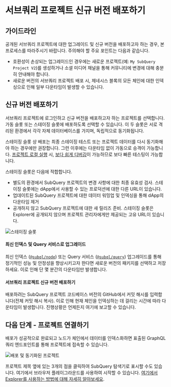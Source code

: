 # 서브쿼리 프로젝트 신규 버전 배포하기

## 가이드라인

공개된 서브쿼리 프로젝트에 대한 업그레이드 및 신규 버전을 배포하고자 하는 경우, 본 프로세스를 따라주시기 바랍니다. 주의해야 할 주요 포인트는 다음과 같습니다.

- 호환성이 손상되는 업그레이드인 경우에는 새로운 프로젝트(예: `My SubQuery Project V2`)를 생성하거나 소셜 미디어 채널을 통해 커뮤니티에 변경에 대해 충분히 안내해야 합니다.
- 새로운 버전의 서브쿼리 프로젝트 배포 시, 제네시스 블록의 모든 체인에 대한 인덱싱으로 인해 일부 다운타임이 발생할 수 있습니다.

## 신규 버전 배포하기

서브쿼리 프로젝트에 로그인하고 신규 버전을 배포하고자 하는 프로젝트를 선택합니다. 가동 슬롯 또는 스테이징 슬롯에 배포하도록 선택할 수 있습니다. 이 두 슬롯은 서로 격리된 환경에서 각각 자체 데이터베이스를 가지며, 독립적으로 동기화됩니다.

스테이징 슬롯 상 배포는 최종 스테이징 테스트 또는 프로젝트 데이터를 다시 동기화해야 하는 경우에만 권장합니다. 그런 이후에는 다운타임 없이 가동으로 승격이 가능합니다. [프로젝트 로컬 실행](../run_publish/run.md) 시, [보다 쉽게 디버깅](../academy/tutorials_examples/debug-projects.md)이 가능하므로 보다 빠른 테스팅이 가능합니다.

스테이징 슬롯은 다음에 적합합니다.

- 별도의 환경에서 SubQuery 프로젝트의 변경 사항에 대한 최종 유효성 검사. 스테이징 슬롯에는 dApp에서 사용할 수 있는 프로덕션에 대한 다른 URL이 있습니다.
- 업데이트된 SubQuery 프로젝트에 대한 데이터 워밍업 및 인덱싱을 통해 dApp의 다운타임 제거
- 공개하지 않고 SubQuery 프로젝트에 대한 새 릴리즈 준비. 스테이징 슬롯은 Explorer에 공개되지 않으며 프로젝트 관리자에게만 제공되는 고유 URL이 있습니다.

![스테이징 슬롯](/assets/img/staging_slot.png)

#### 최신 인덱스 및 Query 서비스로 업그레이드

최신 인덱스 ([`@subql/node`](https://www.npmjs.com/package/@subql/node)) 또는 Query 서비스 ([`@subql/query`](https://www.npmjs.com/package/@subql/query)) 업그레이드를 통해 정기적인 성능 및 안정성을 향상시키고자 한다면 새로운 버전의 패키지를 선택하고 저장하세요. 이로 인해 단 몇 분간의 다운타임만 발생합니다.

#### 서브쿼리 프로젝트 신규 버전 배포하기

배포하려는 SubQuery 프로젝트 코드베이스 버전의 GitHub에서 커밋 해시를 입력합니다(전체 커밋 해시 복사). 이로 인해 현재 체인을 인덱싱하는 데 걸리는 시간에 따라 다운타임이 발생합니다. 진행상황은 언제든지 여기에 보고할 수 있습니다.

## 다음 단계 - 프로젝트 연결하기

배포가 성공적으로 완료되고 노드가 체인에서 데이터를 인덱스화하면 표출된 GraphQL 쿼리 엔드포인트를 통해 프로젝트에 접속할 수 있습니다.

![배포 및 동기화된 프로젝트](/assets/img/projects-deploy-sync.png)

프로젝트 제목 옆에 있는 3개의 점을 클릭하여 SubQuery 탐색기로 표시할 수도 있습니다. 여기에서 브라우저 플레이그라운드를 사용하여 시작할 수 있습니다. [여기에서 Explorer를 사용하는 방법에 대해 자세히 알아보세요](../run_publish/query.md).
